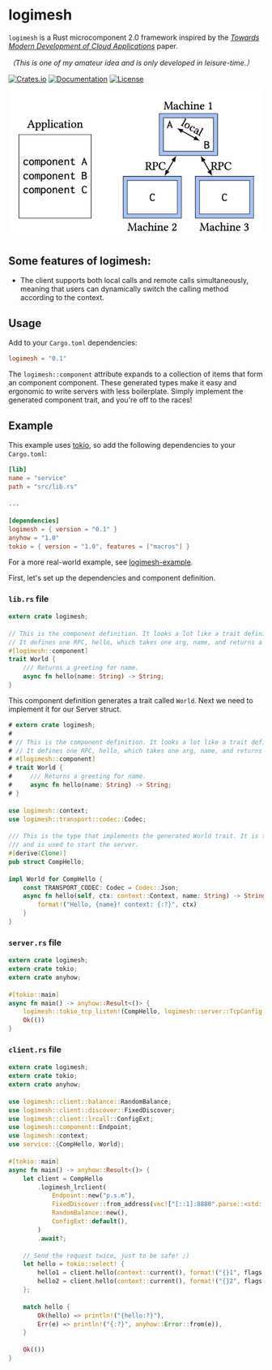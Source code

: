 # logimesh

`logimesh` is a Rust microcomponent 2.0 framework inspired by the [_Towards Modern Development of Cloud Applications_](https://dl.acm.org/doi/pdf/10.1145/3593856.3595909) paper.

_（This is one of my amateur idea and is only developed in leisure-time.）_

[![Crates.io](https://img.shields.io/crates/v/logimesh)](https://crates.io/crates/logimesh)
[![Documentation](https://shields.io/docsrs/logimesh)](https://docs.rs/logimesh)
[![License](https://img.shields.io/crates/l/logimesh)](https://github.com/andeya/logimesh?tab=MIT-1-ov-file)

![component](https://raw.githubusercontent.com/andeya/logimesh/main/docs/component.png)

## Some features of logimesh:

-   The client supports both local calls and remote calls simultaneously, meaning that users can dynamically switch the calling method according to the context.

## Usage

Add to your `Cargo.toml` dependencies:

```toml
logimesh = "0.1"
```

The `logimesh::component` attribute expands to a collection of items that form an component component.
These generated types make it easy and ergonomic to write servers with less boilerplate.
Simply implement the generated component trait, and you're off to the races!

## Example

This example uses [tokio](https://tokio.rs), so add the following dependencies to
your `Cargo.toml`:

```toml
[lib]
name = "service"
path = "src/lib.rs"

...

[dependencies]
logimesh = { version = "0.1" }
anyhow = "1.0"
tokio = { version = "1.0", features = ["macros"] }
```

For a more real-world example, see [logimesh-example](logimesh-example).

First, let's set up the dependencies and component definition.

### `lib.rs` file

```rust
extern crate logimesh;

// This is the component definition. It looks a lot like a trait definition.
// It defines one RPC, hello, which takes one arg, name, and returns a String.
#[logimesh::component]
trait World {
    /// Returns a greeting for name.
    async fn hello(name: String) -> String;
}
```

This component definition generates a trait called `World`. Next we need to
implement it for our Server struct.

```rust
# extern crate logimesh;
#
# // This is the component definition. It looks a lot like a trait definition.
# // It defines one RPC, hello, which takes one arg, name, and returns a String.
# #[logimesh::component]
# trait World {
#     /// Returns a greeting for name.
#     async fn hello(name: String) -> String;
# }

use logimesh::context;
use logimesh::transport::codec::Codec;

/// This is the type that implements the generated World trait. It is the business logic
/// and is used to start the server.
#[derive(Clone)]
pub struct CompHello;

impl World for CompHello {
    const TRANSPORT_CODEC: Codec = Codec::Json;
    async fn hello(self, ctx: context::Context, name: String) -> String {
        format!("Hello, {name}! context: {:?}", ctx)
    }
}
```

### `server.rs` file

```rust
extern crate logimesh;
extern crate tokio;
extern crate anyhow;

#[tokio::main]
async fn main() -> anyhow::Result<()> {
    logimesh::tokio_tcp_listen!(CompHello, logimesh::server::TcpConfig::new("[::1]:8888".parse::<std::net::SocketAddrV6>().unwrap()));
    Ok(())
}
```

### `client.rs` file

```rust
extern crate logimesh;
extern crate tokio;
extern crate anyhow;

use logimesh::client::balance::RandomBalance;
use logimesh::client::discover::FixedDiscover;
use logimesh::client::lrcall::ConfigExt;
use logimesh::component::Endpoint;
use logimesh::context;
use service::{CompHello, World};

#[tokio::main]
async fn main() -> anyhow::Result<()> {
    let client = CompHello
        .logimesh_lrclient(
            Endpoint::new("p.s.m"),
            FixedDiscover::from_address(vec!["[::1]:8888".parse::<std::net::SocketAddrV6>().unwrap()]),
            RandomBalance::new(),
            ConfigExt::default(),
        )
        .await?;

    // Send the request twice, just to be safe! ;)
    let hello = tokio::select! {
        hello1 = client.hello(context::current(), format!("{}1", flags.name)) => { hello1 }
        hello2 = client.hello(context::current(), format!("{}2", flags.name)) => { hello2 }
    };

    match hello {
        Ok(hello) => println!("{hello:?}"),
        Err(e) => println!("{:?}", anyhow::Error::from(e)),
    }

    Ok(())
}
```
